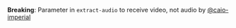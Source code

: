 **Breaking**: Parameter in `extract-audio` to receive video, not audio by [@caio-imperial](https://github.com/caio-imperial)
